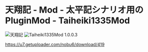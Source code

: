 # 天翔記 - Mod - 太平記シナリオ用のPluginMod - Taiheiki1335Mod

![天翔記](https://img.shields.io/badge/天翔記-with_PK-6479ff.svg)
![Taiheiki1335Mod 1.0.0.3](https://img.shields.io/badge/Taiheiki1335Mod_1.0.0.3-6479ff.svg)

https://u7.getuploader.com/nobu6/download/419